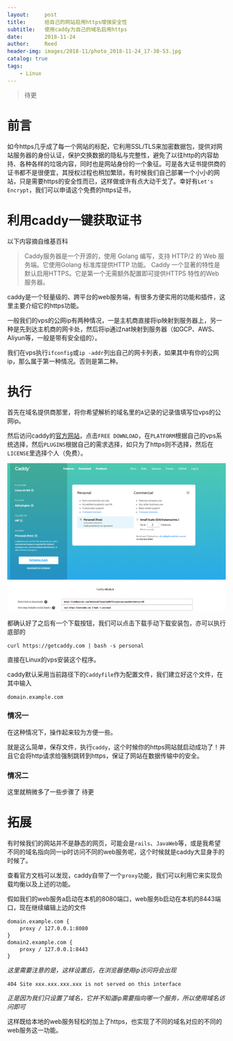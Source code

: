 ```yaml
---
layout:     post
title:      给自己的网站启用https增强安全性
subtitle:   使用caddy为自己的域名启用https
date:       2018-11-24
author:     Reed
header-img: images/2018-11/photo_2018-11-24_17-30-53.jpg
catalog: true
tags:
    - Linux
---
```


> 待更


# 前言
如今https几乎成了每一个网站的标配，它利用SSL/TLS来加密数据包，提供对网站服务器的身份认证，保护交换数据的隐私与完整性，避免了以往http的内容劫持、各种各样的垃圾内容，同时也是网站身份的一个象征。可是各大证书提供商的证书都不是很便宜，其授权过程也稍加繁琐，有时候我们自己部署一个小小的网站，只是需要https的安全性而已，这样做或许有点大动干戈了。幸好有`Let's Encrypt`，我们可以申请这个免费的https证书，

# 利用caddy一键获取证书
以下内容摘自维基百科
> Caddy服务器是一个开源的，使用 Golang 编写，支持 HTTP/2 的 Web 服务端。它使用Golang 标准库提供HTTP 功能。 Caddy 一个显著的特性是默认启用HTTPS。它是第一个无需额外配置即可提供HTTPS 特性的Web 服务器。

caddy是一个轻量级的、跨平台的web服务端，有很多方便实用的功能和插件，这里主要介绍它的https功能。

一般我们的vps的公网ip有两种情况，一是主机商直接将ip映射到服务器上，另一种是先到达主机商的网卡处，然后将ip通过nat映射到服务器（如GCP、AWS、Aliyun等，一般是带有安全组的）。

我们在vps执行`ifconfig`或`ip -addr`列出自己的网卡列表，如果其中有你的公网ip，那么属于第一种情况。否则是第二种。

# 执行

首先在域名提供商那里，将你希望解析的域名里的`A`记录的记录值填写位vps的公网ip。

然后访问caddy的[官方网站](https://caddyserver.com/)，点击`FREE DOWNLOAD`，在`PLATFORM`根据自己的vps系统选择，然后`PLUGINS`根据自己的需求选择，如只为了https则不选择，然后在`LICENSE`里选择个人（免费）。

![](/images/2018-11/124174828.png)

都确认好了之后有一个下载按钮，我们可以点击下载手动下载安装包，亦可以执行底部的
```
curl https://getcaddy.com | bash -s personal
```
直接在Linux的vps安装这个程序。

caddy默认采用当前路径下的`Caddyfile`作为配置文件，我们建立好这个文件，在其中输入
```
domain.example.com
```

### 情况一
在这种情况下，操作起来较为方便一些。

就是这么简单，保存文件，执行`caddy`，这个时候你的https网站就启动成功了！并且它会将http请求给强制跳转到https，保证了网站在数据传输中的安全。

### 情况二
这里就稍微多了一些步骤了 
待更
# 拓展
有时候我们的网站并不是静态的网页，可能会是`rails`、`JavaWeb`等，或是我希望不同的域名指向同一ip时访问不同的web服务呢，这个时候就是caddy大显身手的时候了。

查看官方文档可以发现，caddy自带了一个`proxy`功能，我们可以利用它来实现负载均衡以及上述的功能。

假如我们的web服务a启动在本机的8080端口，web服务b启动在本机的8443端口，现在继续编辑上边的文件
```
domain.example.com {
    proxy / 127.0.0.1:8080
}
domain2.example.com {
    proxy / 127.0.0.1:8443
}
```
*这里需要注意的是，这样设置后，在浏览器使用ip访问将会出现*
```
404 Site xxx.xxx.xxx.xxx is not served on this interface
```
*正是因为我们只设置了域名，它并不知道ip需要指向哪一个服务，所以使用域名访问即可*

这样既给本地的web服务轻松的加上了https，也实现了不同的域名对应的不同的web服务这一功能。
